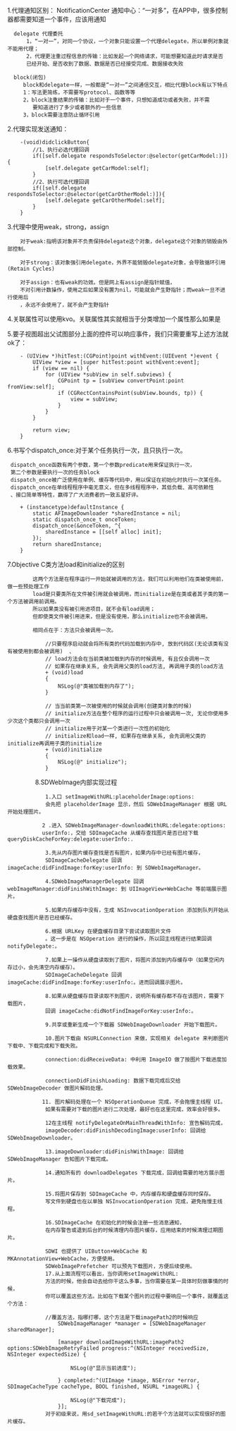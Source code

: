 1.代理通知区别：
        NotificationCenter 通知中心：“一对多”，在APP中，很多控制器都需要知道一个事件，应该用通知 
        
      delegate 代理委托
          1，“一对一”，对同一个协议，一个对象只能设置一个代理delegate，所以单例对象就不能用代理；
          2，代理更注重过程信息的传输：比如发起一个网络请求，可能想要知道此时请求是否
          已经开始、是否收到了数据、数据是否已经接受完成、数据接收失败
          
      block(闭包)
         block和delegate一样，一般都是“一对一”之间通信交互，相比代理block有以下特点
         1：写法更简练，不需要写protocol、函数等等
         2，block注重结果的传输：比如对于一个事件，只想知道成功或者失败，并不需
            要知道进行了多少或者额外的一些信息
         3，block需要注意防止循环引用
         
2.代理实现发送通知：

        -(void)didclickButton{
            //1、执行必选代理回调
            if([self.delegate respondsToSelector:@selector(getCarModel:)]){
                [self.delegate getCarModel:self];
            }
            //2、执行可选代理回调
            if([self.delegate respondsToSelector:@selector(getCarOtherModel:)]){
                [self.delegate getCarOtherModel:self];
            }
        }

3.代理中使用weak，strong，assign

        对于weak:指明该对象并不负责保持delegate这个对象，delegate这个对象的销毁由外部控制。

        对于strong：该对象强引用delegate，外界不能销毁delegate对象，会导致循环引用(Retain Cycles)

        对于assign：也有weak的功效。但是网上有assign是指针赋值，
        不对引用计数操作，使用之后如果没有置为nil，可能就会产生野指针；而weak一旦不进行使用后
        ，永远不会使用了，就不会产生野指针

4.关联属性可以使用kvo。关联属性其实就相当于分类增加一个属性那么如果是

5.要子视图超出父试图部分上面的控件可以响应事件，我们只需要重写上述方法就ok了：

        - (UIView *)hitTest:(CGPoint)point withEvent:(UIEvent *)event {
            UIView *view = [super hitTest:point withEvent:event];
            if (view == nil) {
                for (UIView *subView in self.subviews) {
                    CGPoint tp = [subView convertPoint:point fromView:self];
                    if (CGRectContainsPoint(subView.bounds, tp)) {
                        view = subView;
                    }
                }
            }

            return view;
        }
6.书写个dispatch_once:对于某个任务执行一次，且只执行一次。

     dispatch_once函数有两个参数，第一个参数predicate用来保证执行一次，
     第二个参数是要执行一次的任务block
     dispatch_once被广泛使用在单例、缓存等代码中，用以保证在初始化时执行一次某任务。
     dispatch_once在单线程程序中毫无意义，但在多线程程序中，其低负载、高可依赖性
     、接口简单等特性，赢得了广大消费者的一致五星好评。

        + (instancetype)defaultInstance {
            static AFImageDownloader *sharedInstance = nil;
            static dispatch_once_t onceToken;
            dispatch_once(&onceToken, ^{
                sharedInstance = [[self alloc] init];
            });
            return sharedInstance;
        }
        
 7.Objective C类方法load和initialize的区别
 
            这两个方法是在程序运行一开始就被调用的方法，我们可以利用他们在类被使用前，做一些预处理工作
            load是只要类所在文件被引用就会被调用，而initialize是在类或者其子类的第一个方法被调用前调用。
            所以如果类没有被引用进项目，就不会有load调用；
            但即使类文件被引用进来，但是没有使用，那么initialize也不会被调用。
            
            相同点在于：方法只会被调用一次。
            
                //只要程序启动就会将所有类的代码加载到内存中, 放到代码区(无论该类有没有被使用到都会被调用)  、
                // load方法会在当前类被加载到内存的时候调用, 有且仅会调用一次 
                // 如果存在继承关系, 会先调用父类的load方法, 再调用子类的load方法  
                + (void)load  
                {  
                    NSLog(@"类被加载到内存了");  
                }  

                // 当当前类第一次被使用的时候就会调用(创建类对象的时候)  
                // initialize方法在整个程序的运行过程中只会被调用一次, 无论你使用多少次这个类都只会调用一次  
                // initialize用于对某一个类进行一次性的初始化  
                // initialize和load一样, 如果存在继承关系, 会先调用父类的initialize再调用子类的initialize  
                + (void)initialize  
                {  
                    NSLog(@" initialize");  
                } 
                
8.SDWebImage内部实现过程

                1.入口 setImageWithURL:placeholderImage:options: 
                会先把 placeholderImage 显示，然后 SDWebImageManager 根据 URL 开始处理图片。

               2 .进入 SDWebImageManager-downloadWithURL:delegate:options:
               userInfo:，交给 SDImageCache 从缓存查找图片是否已经下载 queryDiskCacheForKey:delegate:userInfo:.

                3.先从内存图片缓存查找是否有图片，如果内存中已经有图片缓存，
                SDImageCacheDelegate 回调 imageCache:didFindImage:forKey:userInfo: 到 SDWebImageManager。

                4.SDWebImageManagerDelegate 回调 webImageManager:didFinishWithImage: 到 UIImageView+WebCache 等前端展示图片。

                5.如果内存缓存中没有，生成 NSInvocationOperation 添加到队列开始从硬盘查找图片是否已经缓存。

                6.根据 URLKey 在硬盘缓存目录下尝试读取图片文件
                。这一步是在 NSOperation 进行的操作，所以回主线程进行结果回调 notifyDelegate:。

                7.如果上一操作从硬盘读取到了图片，将图片添加到内存缓存中（如果空闲内存过小，会先清空内存缓存）。
                SDImageCacheDelegate 回调 imageCache:didFindImage:forKey:userInfo:。进而回调展示图片。

                8.如果从硬盘缓存目录读取不到图片，说明所有缓存都不存在该图片，需要下载图片，
                回调 imageCache:didNotFindImageForKey:userInfo:。

                9.共享或重新生成一个下载器 SDWebImageDownloader 开始下载图片。

                10.图片下载由 NSURLConnection 来做，实现相关 delegate 来判断图片下载中、下载完成和下载失败。

                connection:didReceiveData: 中利用 ImageIO 做了按图片下载进度加载效果。

                connectionDidFinishLoading: 数据下载完成后交给 SDWebImageDecoder 做图片解码处理。

               11. 图片解码处理在一个 NSOperationQueue 完成，不会拖慢主线程 UI。
                如果有需要对下载的图片进行二次处理，最好也在这里完成，效率会好很多。

                12在主线程 notifyDelegateOnMainThreadWithInfo: 宣告解码完成，
                imageDecoder:didFinishDecodingImage:userInfo: 回调给 SDWebImageDownloader。

                13.imageDownloader:didFinishWithImage: 回调给 SDWebImageManager 告知图片下载完成。

                14.通知所有的 downloadDelegates 下载完成，回调给需要的地方展示图片。

                15.将图片保存到 SDImageCache 中，内存缓存和硬盘缓存同时保存。
                写文件到硬盘也在以单独 NSInvocationOperation 完成，避免拖慢主线程。

                16.SDImageCache 在初始化的时候会注册一些消息通知，
                在内存警告或退到后台的时候清理内存图片缓存，应用结束的时候清理过期图片。

                SDWI 也提供了 UIButton+WebCache 和 MKAnnotationView+WebCache，方便使用。
                SDWebImagePrefetcher 可以预先下载图片，方便后续使用。
                17.从上面流程可以看出，当你调用setImageWithURL:
                方法的时候，他会自动去给你干这么多事，当你需要在某一具体时刻做事情的时候，
                你可以覆盖这些方法。比如在下载某个图片的过程中要响应一个事件，就覆盖这个方法：

                //覆盖方法，指哪打哪，这个方法是下载imagePath2的时候响应
                    SDWebImageManager *manager = [SDWebImageManager sharedManager];

                    [manager downloadImageWithURL:imagePath2 options:SDWebImageRetryFailed progress:^(NSInteger receivedSize, NSInteger expectedSize) {

                        NSLog(@"显示当前进度");

                    } completed:^(UIImage *image, NSError *error, SDImageCacheType cacheType, BOOL finished, NSURL *imageURL) {

                        NSLog(@"下载完成");
                    }];
                对于初级来说，用sd_setImageWithURL:的若干个方法就可以实现很好的图片缓存。

